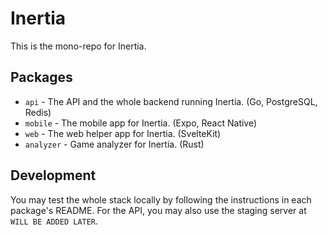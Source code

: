 # Inertia

This is the mono-repo for Inertia.

## Packages

- `api` - The API and the whole backend running Inertia. (Go, PostgreSQL, Redis)
- `mobile` - The mobile app for Inertia. (Expo, React Native)
- `web` - The web helper app for Inertia. (SvelteKit)
- `analyzer` - Game analyzer for Inertia. (Rust)

## Development

You may test the whole stack locally by following the instructions in each package's README.
For the API, you may also use the staging server at `WILL BE ADDED LATER`.